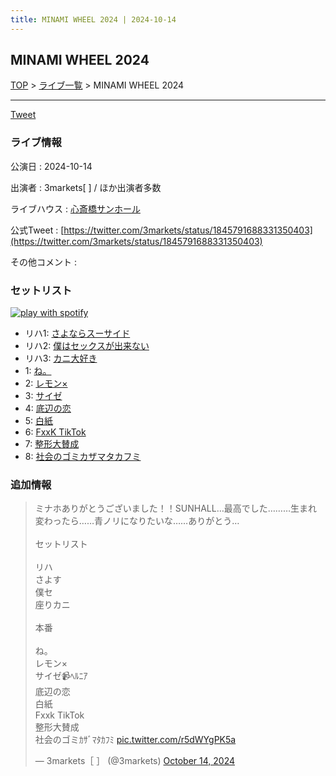 ```yaml
---
title: MINAMI WHEEL 2024 | 2024-10-14
---
```

## MINAMI WHEEL 2024

[TOP](/setlist/) > [ライブ一覧](lives.html) > MINAMI WHEEL 2024

___

<a href="https://twitter.com/share?ref_src=twsrc%5Etfw" data-text="3markets[ ]セットリスト > MINAMI WHEEL 2024" class="twitter-share-button" data-via="3markets" data-hashtags="3markets" data-related="3markets" data-show-count="false">Tweet</a>

### ライブ情報

公演日
:    2024-10-14

出演者
:    3markets[ ] / ほか出演者多数

ライブハウス
:    [心斎橋サンホール](livehouse061.html)

公式Tweet
:    [https://twitter.com/3markets/status/1845791688331350403](https://twitter.com/3markets/status/1845791688331350403)

その他コメント
:    

### セットリスト


[![play with spotify](images/spotify-icon.png)](https://open.spotify.com/playlist/4UAInBp9R2zAqtv8TDXjul)



*  リハ1: [さよならスーサイド](song013.html)
*  リハ2: [僕はセックスが出来ない](song006.html)
*  リハ3: [カニ大好き](song079.html)
*  1: [ね。](song076.html)
*  2: [レモン×](song003.html)
*  3: [サイゼ](song004.html)
*  4: [底辺の恋](song008.html)
*  5: [白紙](song098.html)
*  6: [FxxK TikTok](song082.html)
*  7: [整形大賛成](song005.html)
*  8: [社会のゴミカザマタカフミ](song002.html)


### 追加情報



<blockquote class="twitter-tweet"><p lang="ja" dir="ltr">ミナホありがとうございました！！SUNHALL…最高でした………生まれ変わったら……青ノリになりたいな……ありがとう…<br><br>セットリスト<br><br>リハ<br>さよす<br>僕セ<br>座りカニ<br><br>本番<br><br>ね。<br>レモン×<br>サイゼ📹ﾍﾙﾆｱ<br>底辺の恋<br>白紙<br>Fxxk TikTok<br>整形大賛成<br>社会のゴミｶｻﾞﾏﾀｶﾌﾐ <a href="https://t.co/r5dWYgPK5a">pic.twitter.com/r5dWYgPK5a</a></p>&mdash; 3markets［ ］ (@3markets) <a href="https://twitter.com/3markets/status/1845791688331350403?ref_src=twsrc%5Etfw">October 14, 2024</a></blockquote>
<script async src="https://platform.twitter.com/widgets.js" charset="utf-8"></script>




<script async src="https://platform.twitter.com/widgets.js" charset="utf-8"></script>